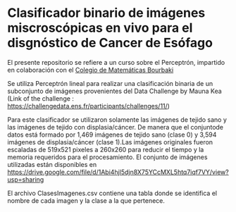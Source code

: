 # Clasificador binario de imágenes miscroscópicas en vivo para el disgnóstico de Cancer de Esófago

El presente repositorio se refiere a un curso sobre el Perceptrón, impartido en colaboración con el [Colegio de Matemáticas Bourbaki](https://www.colegio-bourbaki.com/) 

Se utiliza Perceptrón lineal para realizar una clasificación binaria de un subconjunto de imágenes provenientes del Data Challenge by Mauna Kea 
(Link of the challenge : https://challengedata.ens.fr/participants/challenges/11/)

Para este clasificador se utilizaron solamente las imágenes de tejido sano y las imágenes de tejido con displasia/cáncer.
De manera que el conjuntode datos está formado por 1,469 imágenes de tejido sano (clase 0)  y 3,594 imágenes de displasia/cáncer (clase 1).Las imágenes originales fueron escaladas de 519x521 pixeles a 260x260 para reducir el tiempo y la memoria requeridos para el procesamiento. El conjunto de imágenes utilizadas están disponibles en https://drive.google.com/file/d/1Abi4hjl5djn8X75YCcMXL5htq7iqf7VY/view?usp=sharing

El archivo ClasesImagenes.csv contiene una tabla donde se identifica el nombre de cada imagen y la clase a la que pertenece.





